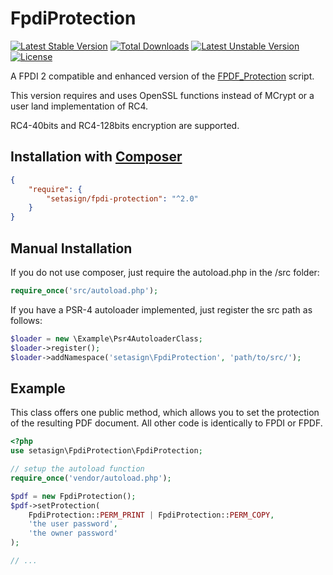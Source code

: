 FpdiProtection
=================================

[![Latest Stable Version](https://poser.pugx.org/setasign/fpdi-protection/v/stable.svg)](https://packagist.org/packages/setasign/fpdi-protection) [![Total Downloads](https://poser.pugx.org/setasign/fpdi-protection/downloads.svg)](https://packagist.org/packages/setasign/fpdi-protection) [![Latest Unstable Version](https://poser.pugx.org/setasign/fpdi-protection/v/unstable.svg)](https://packagist.org/packages/setasign/fpdi-protection) [![License](https://poser.pugx.org/setasign/fpdi-protection/license.svg)](https://packagist.org/packages/setasign/fpdi-protection)

A FPDI 2 compatible and enhanced version of the [FPDF_Protection](http://www.fpdf.org/en/script/script37.php) script.

This version requires and uses OpenSSL functions instead of MCrypt or a user land implementation of RC4.

RC4-40bits and RC4-128bits encryption are supported.

## Installation with [Composer](https://packagist.org/packages/setasign/fpdi-protection)

```json
{
    "require": {
        "setasign/fpdi-protection": "^2.0"
    }
}
```

## Manual Installation

If you do not use composer, just require the autoload.php in the /src folder:

```php
require_once('src/autoload.php');
```

If you have a PSR-4 autoloader implemented, just register the src path as follows:
```php
$loader = new \Example\Psr4AutoloaderClass;
$loader->register();
$loader->addNamespace('setasign\FpdiProtection', 'path/to/src/');
```


## Example

This class offers one public method, which allows you to set the protection of the resulting PDF document.
All other code is identically to FPDI or FPDF.

```php
<?php
use setasign\FpdiProtection\FpdiProtection;

// setup the autoload function
require_once('vendor/autoload.php');

$pdf = new FpdiProtection();
$pdf->setProtection(
    FpdiProtection::PERM_PRINT | FpdiProtection::PERM_COPY,
    'the user password',
    'the owner password'
);

// ...
```